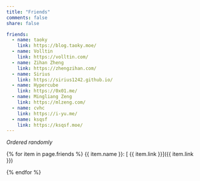 ```yaml
---
title: "Friends"
comments: false
share: false

friends:
  - name: taoky
    link: https://blog.taoky.moe/
  - name: Volltin
    link: https://volltin.com/
  - name: Zihan Zheng
    link: https://zhengzihan.com/
  - name: Sirius
    link: https://sirius1242.github.io/
  - name: Hypercube
    link: https://0x01.me/
  - name: Mingliang Zeng
    link: https://mlzeng.com/
  - name: cvhc
    link: https://i-yu.me/
  - name: ksqsf
    link: https://ksqsf.moe/
---
```


*Ordered randomly*

{% for item in page.friends %}
  {{ item.name }}\: [<i class="fas fa-globe-americas"></i> {{ item.link }}]({{ item.link }})

{% endfor %}
